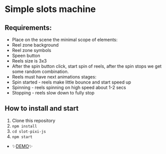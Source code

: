 # Simple slots machine
## Requirements:
- Place on the scene the minimal scope of elements:
- Reel zone background
- Reel zone symbols
- Speen button
- Reels size is 3x3
- After the spin button click, start spin of reels, after the spin stops we get some random
combination.
- Reels must have next animations stages:
- Spin started - reels make little bounce and start speed up
- Spinning - reels spinning on high speed about 1-2 secs
- Stopping - reels slow down to fully stop

## How to install and start
1. Clone this repository
2. <code>npm install</code>
3. <code>cd slot-pixi-js</code>
4. <code>npm start</code>



- ✨[DEMO](https://pixi-build.vercel.app/)✨
